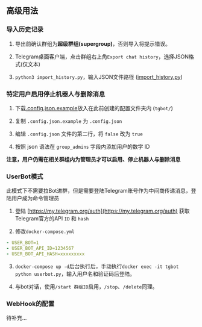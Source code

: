 ## 高级用法

### 导入历史记录

1. 导出前确认群组为**超级群组(supergroup)**，否则导入将提示错误。

2. Telegram桌面客户端，点击群组右上角`Export chat history`，选择JSON格式(仅文本)

3. `python3 import_history.py`，输入JSON文件路径 ([import_history.py](https://github.com/Taosky/telegram-search-bot/raw/master/import_history.py))


### 特定用户启用停止机器人与删除消息

1. 下载[.config.json.example](https://github.com/Taosky/telegram-search-bot/raw/master/.config.json.example)放入在此前创建的配置文件夹内 (`tgbot/`)

2. 复制 `.config.json.example` 为 `.config.json`

3. 编辑 `.config.json` 文件的第二行，将 `false` 改为 `true`

4. 按照 json 语法在 `group_admins` 字段内添加用户的数字 ID

**注意，用户仍需在相关群组内为管理员才可以启用、停止机器人与删除消息**


### UserBot模式

此模式下不需要拉Bot进群，但是需要登陆Telegram账号作为中间商传递消息，登陆用户成为命令管理员

1. 登陆 [https://my.telegram.org/auth](https://my.telegram.org/auth) 获取Telegram官方的API `ID` 和 `hash`

2. 修改`docker-compose.yml`

```yml
- USER_BOT=1
- USER_BOT_API_ID=1234567
- USER_BOT_API_HASH=xxxxxxxxx

```

3. `docker-compose up -d`后台执行后，手动执行`docker exec -it tgbot python userbot.py`，输入用户名和验证码后登陆。

4. 与bot对话，使用`/start 群组ID`启用，`/stop`、`/delete`同理。


### WebHook的配置

待补充...
